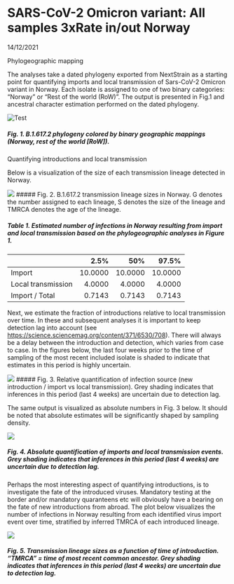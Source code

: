SARS-CoV-2 Omicron variant: All samples 3xRate in/out Norway
================
14/12/2021

Phylogeographic mapping

The analyses take a dated phylogeny exported from NextStrain as a
starting point for quantifying imports and local transmission of
Sars-CoV-2 Omicron variant in Norway. Each isolate is assigned to one of
two binary categories: “Norway” or “Rest of the world (RoW)”. The output
is presented in Fig.1 and ancestral character estimation performed on
the dated phylogeny.

![Test](Omicron_3x_in_vs_out_files/figure-gfm/unnamed-chunk-1-1.png)

##### Fig. 1. B.1.617.2 phylogeny colored by binary geographic mappings (Norway, rest of the world \[RoW\]).

Quantifying introductions and local transmission

Below is a visualization of the size of each transmission lineage
detected in Norway.

![](Omicron_3x_in_vs_out_files/figure-gfm/unnamed-chunk-2-1.png)<!-- -->
\#\#\#\#\# Fig. 2. B.1.617.2 transmission lineage sizes in Norway. G
denotes the number assigned to each lineage, S denotes the size of the
lineage and TMRCA denotes the age of the lineage.

##### Table 1. Estimated number of infections in Norway resulting from import and local transmission based on the phylogeographic analyses in Figure 1.

|                    |    2.5% |     50% |   97.5% |
|:-------------------|--------:|--------:|--------:|
| Import             | 10.0000 | 10.0000 | 10.0000 |
| Local transmission |  4.0000 |  4.0000 |  4.0000 |
| Import / Total     |  0.7143 |  0.7143 |  0.7143 |

Next, we estimate the fraction of introductions relative to local
transmission over time. In these and subsequent analyses it is important
to keep detection lag into account (see
<https://science.sciencemag.org/content/371/6530/708>). There will
always be a delay between the introduction and detection, which varies
from case to case. In the figures below, the last four weeks prior to
the time of sampling of the most recent included isolate is shaded to
indicate that estimates in this period is highly uncertain.

![](Omicron_3x_in_vs_out_files/figure-gfm/unnamed-chunk-5-1.png)<!-- -->
\#\#\#\#\# Fig. 3. Relative quantification of infection source (new
introduction / import vs local transmission). Grey shading indicates
that inferences in this period (last 4 weeks) are uncertain due to
detection lag.

The same output is visualized as absolute numbers in Fig. 3 below. It
should be noted that absolute estimates will be significantly shaped by
sampling density.

![](Omicron_3x_in_vs_out_files/figure-gfm/unnamed-chunk-7-1.png)<!-- -->

##### Fig. 4. Absolute quantification of imports and local transmission events. Grey shading indicates that inferences in this period (last 4 weeks) are uncertain due to detection lag.

Perhaps the most interesting aspect of quantifying introductions, is to
investigate the fate of the introduced viruses. Mandatory testing at the
border and/or mandatory quaranteens etc will obviously have a bearing on
the fate of new introductions from abroad. The plot below visualizes the
number of infections in Norway resulting from each identified virus
import event over time, stratified by inferred TMRCA of each introduced
lineage.

![](Omicron_3x_in_vs_out_files/figure-gfm/unnamed-chunk-8-1.png)<!-- -->

##### Fig. 5. Transmission lineage sizes as a function of time of introduction. “TMRCA” = time of most recent common ancestor. Grey shading indicates that inferences in this period (last 4 weeks) are uncertain due to detection lag.
